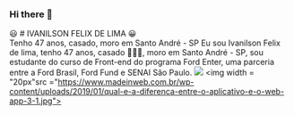 ### Hi there 👋
:smiley: # IVANILSON FELIX DE LIMA :grinning: <br>
Tenho 47 anos, casado, moro em Santo André - SP
Eu sou Ivanilson Felix de lima, tenho 47 anos, casado :family_woman_woman_girl:, moro em Santo André - SP,  sou estudante do curso de Front-end do programa Ford Enter, uma parceria entre a Ford Brasil, Ford Fund e SENAI São Paulo.
<img src ="https://encrypted-tbn0.gstatic.com/images?q=tbn:ANd9GcQ2MzeGJJrrAcflO2KynYlSUjc5k4dsKZAOpQ&usqp=CAU">
<img width = "20px"src ="https://www.madeinweb.com.br/wp-content/uploads/2019/01/qual-e-a-diferenca-entre-o-aplicativo-e-o-web-app-3-1.jpg">
